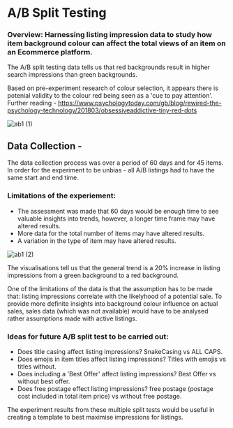 # A/B Split Testing
### Overview: Harnessing listing impression data to study how item background colour can affect the total views of an item on an Ecommerce platform.

The A/B split testing data tells us that red backgrounds result in higher search impressions than green backgrounds. 

Based on pre-experiment research of colour selection, it appears there is potenial validity to the colour red being seen as a 'cue to pay attention'. Further reading - https://www.psychologytoday.com/gb/blog/rewired-the-psychology-technology/201803/obsessiveaddictive-tiny-red-dots

![ab1 (1)](https://user-images.githubusercontent.com/99413257/157263640-eb1a73f6-9024-453d-9884-993ac5de096f.jpg)

## Data Collection - 
The data collection process was over a period of 60 days and for 45 items.
In order for the experiment to be unbias - all A/B listings had to have the same start and end time.

### Limitations of the experiement:
* The assessment was made that 60 days would be enough time to see valuable insights into trends, however, a longer time frame may have altered results.
* More data for the total number of items may have altered results.
* A variation in the type of item may have altered results. 

![ab1 (2)](https://user-images.githubusercontent.com/99413257/157263672-59c9657a-c8c1-47ff-88bd-f8bab01ce34d.jpg)

The visualisations tell us that the general trend is a 20% increase in listing impressions from a green background to a red background. 

One of the limitations of the data is that the assumption has to be made that: listing impressions correlate with the likelyhood of a potential sale. To provide more definite insights into background colour influence on actual sales, sales data (which was not available) would have to be analysed rather assumptions made with active listings.

### Ideas for future A/B split test to be carried out:
* Does title casing affect listing impressions? SnakeCasing vs ALL CAPS.
* Does emojis in item titles affect listing impressions? Titles with emojis vs titles without.
* Does including a 'Best Offer' affect listing impressions? Best Offer vs without best offer.
* Does free postage effect listing impressions? free postage (postage cost included in total item price) vs without free postage.

The experiment results from these multiple split tests would be useful in creating a template to best maximise impressions for listings. 
